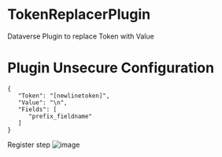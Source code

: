 # TokenReplacerPlugin
Dataverse Plugin to replace Token with Value

# Plugin Unsecure Configuration
```
{ 
   "Token": "[newlinetoken]",
   "Value": "\n",
   "Fields": [ 
      "prefix_fieldname"
   ] 
}
```

Register step 
![image](https://user-images.githubusercontent.com/24893229/146364342-f6e47947-a866-460b-9ef6-36fb562d61fc.png)

